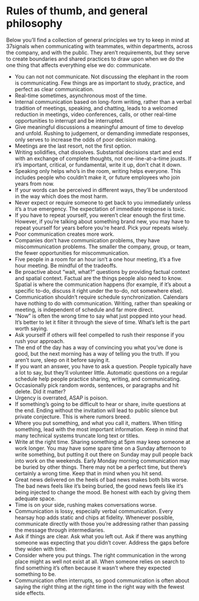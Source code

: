 # Rules of thumb, and general philosophy

Below you’ll find a collection of general principles we try to keep in mind at 37signals when communicating with teammates, within departments, across the company, and with the public. They aren’t requirements, but they serve to create boundaries and shared practices to draw upon when we do the one thing that affects everything else we do: communicate.

- You can not not communicate. Not discussing the elephant in the room is communicating. Few things are as important to study, practice, and perfect as clear communication.
- Real-time sometimes, asynchronous most of the time.
- Internal communication based on long-form writing, rather than a verbal tradition of meetings, speaking, and chatting, leads to a welcomed reduction in meetings, video conferences, calls, or other real-time opportunities to interrupt and be interrupted.
- Give meaningful discussions a meaningful amount of time to develop and unfold. Rushing to judgement, or demanding immediate responses, only serves to increase the odds of poor decision making.
- Meetings are the last resort, not the first option.
- Writing solidifies, chat dissolves. Substantial decisions start and end with an exchange of complete thoughts, not one-line-at-a-time jousts. If it’s important, critical, or fundamental, write it up, don’t chat it down.
- Speaking only helps who’s in the room, writing helps everyone. This includes people who couldn’t make it, or future employees who join years from now.
- If your words can be perceived in different ways, they’ll be understood in the way which does the most harm.
- Never expect or require someone to get back to you immediately unless it’s a true emergency. The expectation of immediate response is toxic.
- If you have to repeat yourself, you weren’t clear enough the first time. However, if you’re talking about something brand new, you may have to repeat yourself for years before you’re heard. Pick your repeats wisely.
- Poor communication creates more work.
- Companies don’t have communication problems, they have miscommunication problems. The smaller the company, group, or team, the fewer opportunities for miscommunication.
- Five people in a room for an hour isn’t a one hour meeting, it’s a five hour meeting. Be mindful of the tradeoffs.
- Be proactive about “wait, what?” questions by providing factual context and spatial context. Factual are the things people also need to know. Spatial is where the communication happens (for example, if it’s about a specific to-do, discuss it right under the to-do, not somewhere else).
- Communication shouldn’t require schedule synchronization. Calendars have nothing to do with communication. Writing, rather than speaking or meeting, is independent of schedule and far more direct.
- “Now” is often the wrong time to say what just popped into your head. It’s better to let it filter it through the sieve of time. What’s left is the part worth saying.
- Ask yourself if others will feel compelled to rush their response if you rush your approach.
- The end of the day has a way of convincing you what you’ve done is good, but the next morning has a way of telling you the truth. If you aren’t sure, sleep on it before saying it.
- If you want an answer, you have to ask a question. People typically have a lot to say, but they’ll volunteer little. Automatic questions on a regular schedule help people practice sharing, writing, and communicating.
- Occasionally pick random words, sentences, or paragraphs and hit delete. Did it matter?
- Urgency is overrated, ASAP is poison.
- If something’s going to be difficult to hear or share, invite questions at the end. Ending without the invitation will lead to public silence but private conjecture. This is where rumors breed.
- Where you put something, and what you call it, matters. When titling something, lead with the most important information. Keep in mind that many technical systems truncate long text or titles.
- Write at the right time. Sharing something at 5pm may keep someone at work longer. You may have some spare time on a Sunday afternoon to write something, but putting it out there on Sunday may pull people back into work on the weekends. Early Monday morning communication may be buried by other things. There may not be a perfect time, but there’s certainly a wrong time. Keep that in mind when you hit send.
- Great news delivered on the heels of bad news makes both bits worse. The bad news feels like it’s being buried, the good news feels like it’s being injected to change the mood. Be honest with each by giving them adequate space.
- Time is on your side, rushing makes conversations worse.
- Communication is lossy, especially verbal communication. Every hearsay hop adds static and chips at fidelity. Whenever possible, communicate directly with those you’re addressing rather than passing the message through intermediaries.
- Ask if things are clear. Ask what you left out. Ask if there was anything someone was expecting that you didn’t cover. Address the gaps before they widen with time.
- Consider where you put things. The right communication in the wrong place might as well not exist at all. When someone relies on search to find something it’s often because it wasn’t where they expected something to be.
- Communication often interrupts, so good communication is often about saying the right thing at the right time in the right way with the fewest side effects.
